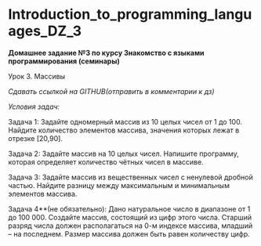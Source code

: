 # Introduction_to_programming_languages_DZ_3

**Домашнее задание №3 по курсу Знакомство с языками программирования (семинары)**

Урок 3. Массивы

*Сдавать ссылкой на GITHUB(отправить в комментарии к дз)*


*Условия задач:*

Задача 1: Задайте одномерный массив из 10 целых чисел от 1 до 100. Найдите количество элементов массива, значения которых лежат в отрезке [20,90].

Задача 2: Задайте массив на 10 целых чисел. Напишите программу, которая определяет количество чётных чисел в массиве.

Задача 3: Задайте массив из вещественных чисел с ненулевой дробной частью. Найдите разницу между максимальным и минимальным элементов массива.

Задача 4**(не обязательно): Дано натуральное число в диапазоне от 1 до 100 000. Создайте массив, состоящий из цифр этого числа. Старший разряд числа должен располагаться на 0-м индексе массива, младший – на последнем. Размер массива должен быть равен количеству цифр.

